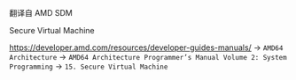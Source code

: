 翻译自 AMD SDM

Secure Virtual Machine

https://developer.amd.com/resources/developer-guides-manuals/ -> `AMD64 Architecture` -> `AMD64 Architecture Programmer’s Manual Volume 2: System Programming` -> `15. Secure Virtual Machine`




